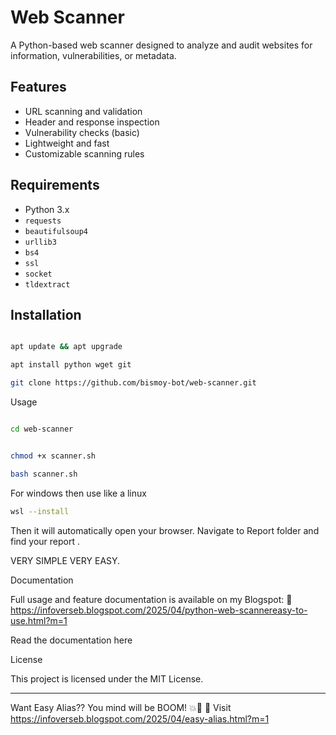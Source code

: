 # Web Scanner

A Python-based web scanner designed to analyze and audit websites for information, vulnerabilities, or metadata.

## Features

- URL scanning and validation
- Header and response inspection
- Vulnerability checks (basic)
- Lightweight and fast
- Customizable scanning rules

## Requirements

- Python 3.x
- `requests`
- `beautifulsoup4`
- `urllib3`
- `bs4`
- `ssl`
- `socket`
- `tldextract`


## Installation
```bash

apt update && apt upgrade
```

```bash
apt install python wget git
```

```bash
git clone https://github.com/bismoy-bot/web-scanner.git
```

Usage

```bash

cd web-scanner
```
```bash

chmod +x scanner.sh
```
```bash
bash scanner.sh
```
For windows then use like a linux 
```bash
wsl --install
```
Then it will automatically open your browser. Navigate to Report folder and find your report .


VERY SIMPLE VERY EASY.

Documentation

Full usage and feature documentation is available on my Blogspot:
🔗 https://infoverseb.blogspot.com/2025/04/python-web-scannereasy-to-use.html?m=1

Read the documentation here

License

This project is licensed under the MIT License.

---
Want Easy Alias??
You mind will be BOOM! 💥🤯 
🔗 Visit
https://infoverseb.blogspot.com/2025/04/easy-alias.html?m=1
